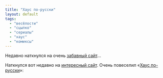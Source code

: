 ```yaml
---
title: "Хаус по-русски"
layout: default 
tags:
  - "весёлости"
  - "сцылко"
  - "сериалы"
  - "хаус"
  - "комиксы"
---
```

Недавно наткнулся на очень [забавный сайт](http://lego-comics.ru/)…

Наткнулся вот недавно на [интересный сайт](http://lego-comics.ru/). Очень повеселил «[Хаус по-русски](http://lego-comics.ru/post/2009/02/01/Haus-a-lya-rus.aspx)»:
